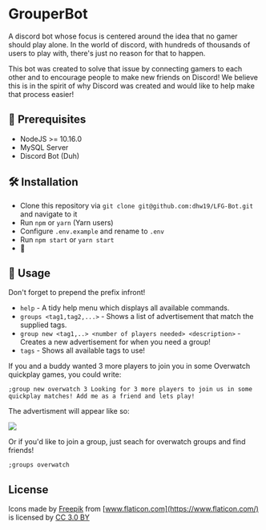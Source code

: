 # GrouperBot
A discord bot whose focus is centered around the idea that no gamer should play alone. In the world of discord, with hundreds of thousands of users to play with, there's just no reason for that to happen.

This bot was created to solve that issue by connecting gamers to each other and to encourage people to make new friends on Discord! We believe this is in the spirit of why Discord was created and would like to help make that process easier!

## 🔰 Prerequisites
- NodeJS >= 10.16.0
- MySQL Server
- Discord Bot (Duh)

## 🛠 Installation
- Clone this repository via `git clone git@github.com:dhw19/LFG-Bot.git` and navigate to it
- Run `npm` or `yarn` (Yarn users)
- Configure `.env.example` and rename to `.env`
- Run `npm start` or `yarn start`
- 🎉

## 📣 Usage
Don't forget to prepend the prefix infront!
- `help` - A tidy help menu which displays all available commands.
- `groups <tag1,tag2,...>` - Shows a list of advertisement that match the supplied tags.
- `group new <tag1,..> <number of players needed> <description>` - Creates a new advertisement for when you need a group!
- `tags` - Shows all available tags to use!

If you and a buddy wanted 3 more players to join you in some Overwatch quickplay games, you could write:

`;group new overwatch 3 Looking for 3 more players to join us in some quickplay matches! Add me as a friend and lets play!`

The advertisment will appear like so:

![](http://i2.michaelwflaherty.com/tVmOP5UHLj.png)

Or if you'd like to join a group, just seach for overwatch groups and find friends!

`;groups overwatch`

## License

Icons made by [Freepik](https://www.freepik.com/) from [www.flaticon.com](https://www.flaticon.com/) is licensed by [CC 3.0 BY](http://creativecommons.org/licenses/by/3.0/)
